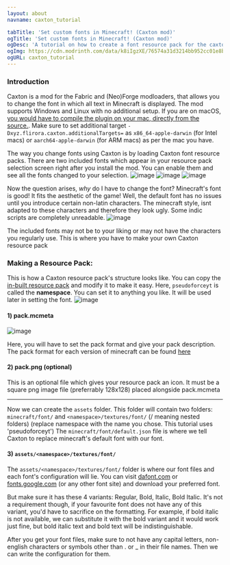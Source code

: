 ```yaml
---
layout: about
navname: caxton_tutorial

tabTitle: 'Set custom fonts in Minecraft! (Caxton mod)'
ogTitle: 'Set custom fonts in Minecraft! (Caxton mod)'
ogDesc: 'A tutorial on how to create a font resource pack for the caxton mod for Minecraft Java Edition'
ogImg: https://cdn.modrinth.com/data/k8iIgzXE/76574a31d3214bb952cc01e8b5085b6e9a365f27.png
ogURL: caxton_tutorial
---
```


### Introduction

Caxton is a mod for the Fabric and (Neo)Forge modloaders, that allows you to change the font in which all text in Minecraft is displayed. The mod supports Windows and Linux with no additional setup. If you are on macOS, [you would have to compile the plugin on your mac, directly from the source.](https://gitlab.com/Kyarei/caxton#building-from-source). Make sure to set additional target `-Dxyz.flirora.caxton.additionalTargets=` as `x86_64-apple-darwin` (for Intel macs) or `aarch64-apple-darwin` (for ARM macs) as per the mac you have.

The way you change fonts using Caxton is by loading Caxton font resource packs. There are two included fonts which appear in your resource pack selection screen right after you install the mod. You can enable them and see all the fonts changed to your selection.
![image](https://raw.githubusercontent.com/pseudoforceyt/smp/master/docs/media/caxton/caxton_1.webp)
![image](https://raw.githubusercontent.com/pseudoforceyt/smp/master/docs/media/caxton/caxton_2.webp)
![image](https://raw.githubusercontent.com/pseudoforceyt/smp/master/docs/media/caxton/caxton_3.webp)

Now the question arises, *why* do I have to change the font? Minecraft's font is good! It fits the aesthetic of the game! Well, the default font has no issues until you introduce certain non-latin characters. The minecraft style, isnt adapted to these characters and therefore they look ugly. Some indic scripts are completely unreadable.
![image](https://raw.githubusercontent.com/pseudoforceyt/smp/master/docs/media/caxton/caxton_4.webp)

The included fonts may not be to your liking or may not have the characters you regularly use. This is where you have to make your own Caxton resource pack

### Making a Resource Pack:

This is how a Caxton resource pack's structure looks like. You can copy the [in-built resource pack](https://gitlab.com/Kyarei/caxton/-/tree/master/fabric/src/main/resources/resourcepacks?ref_type=heads) and modify it to make it easy. Here, `pseudoforceyt` is called the **namespace**. You can set it to anything you like. It will be used later in setting the font.
![image](https://raw.githubusercontent.com/pseudoforceyt/smp/master/docs/media/caxton/caxton_5.webp)

#### 1) pack.mcmeta
![image](https://github.com/pseudoforceyt/smp/assets/70620481/178327f3-92fb-4e4e-9955-e7a3e5d652a9)

Here, you will have to set the pack format and give your pack description. The pack format for each version of minecraft can be found [here](https://minecraft.wiki/w/Pack_format)

#### 2) pack.png (optional)
This is an optional file which gives your resource pack an icon. It must be a square png image file (preferrably 128x128) placed alongside pack.mcmeta

***
Now we can create the `assets` folder. This folder will contain two folders: `minecraft/font/` and `<namespace>/textures/font/` (/ meaning nested folders) (replace namespace with the name you chose. This tutorial uses 'pseudoforceyt')
The `minecraft/font/default.json` file is where we tell Caxton to replace minecraft's default font with our font.

#### 3) ```assets/<namespace>/textures/font/```
The `assets/<namespace>/textures/font/` folder is where our font files and each font's configuration will lie. You can visit [dafont.com](https://www.dafont.com/) or [fonts.google.com](https://fonts.google.com/) (or any other font site) and download your preferred font.

But make sure it has these 4 variants: Regular, Bold, Italic, Bold Italic. It's not a requirement though, if your favourite font does not have any of this variant, you'd have to sacrifice on the formatting. For example, if bold italic is not available, we can substitute it with the bold variant and it would work just fine, but bold italic text and bold text will be indistinguishable.

After you get your font files, make sure to not have any capital letters, non-english characters or symbols other than . or _ in their file names. Then we can write the configuration for them.
